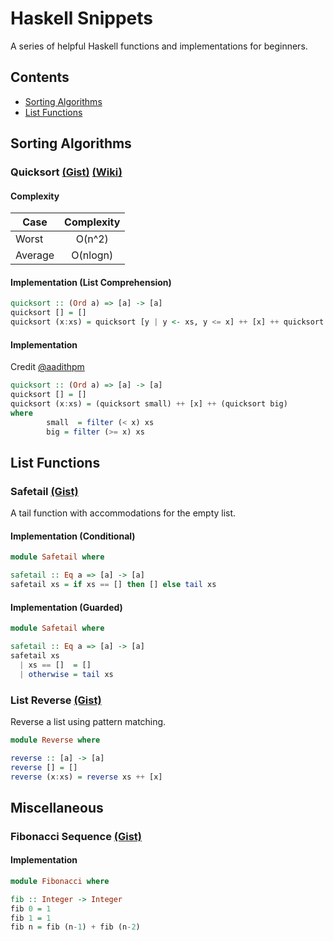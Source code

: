 # Haskell Snippets

A series of helpful Haskell functions and implementations for beginners.

## Contents

* [Sorting Algorithms](#sorting-algorithms)
* [List Functions](#list-functions)

## Sorting Algorithms

### Quicksort [(Gist)](https://gist.github.com/kaveet/681a5c991f3d7a6eb5bfc4d55897e427) [(Wiki)](https://en.wikipedia.org/wiki/Quicksort)

#### Complexity

| Case        | Complexity |
| ----------- |:----------:|
| Worst       |   O(n^2)   |
| Average     |  O(nlogn)  |

#### Implementation (List Comprehension)

```haskell
quicksort :: (Ord a) => [a] -> [a]
quicksort [] = []
quicksort (x:xs) = quicksort [y | y <- xs, y <= x] ++ [x] ++ quicksort [y | y <- xs, y > x]
```
#### Implementation
Credit [@aadithpm](https://github.com/aadithpm)

```haskell
quicksort :: (Ord a) => [a] -> [a]
quicksort [] = []
quicksort (x:xs) = (quicksort small) ++ [x] ++ (quicksort big)
where
        small  = filter (< x) xs
        big = filter (>= x) xs
```

## List Functions

### Safetail [(Gist)](https://gist.github.com/kaveet/6cab6fe7e494b61470870f45a7c2d60f)
A tail function with accommodations for the empty list.

#### Implementation (Conditional)

```haskell
module Safetail where

safetail :: Eq a => [a] -> [a]
safetail xs = if xs == [] then [] else tail xs
```
#### Implementation (Guarded)

```haskell
module Safetail where

safetail :: Eq a => [a] -> [a]
safetail xs
  | xs == []  = []
  | otherwise = tail xs
```

### List Reverse [(Gist)](https://gist.github.com/kaveet/2fec32c18a35a51476711a912ff442c9)
Reverse a list using pattern matching.

```haskell
module Reverse where

reverse :: [a] -> [a]
reverse [] = []
reverse (x:xs) = reverse xs ++ [x]
```

## Miscellaneous

### Fibonacci Sequence [(Gist)](https://gist.github.com/kaveet/924cd0991f320d2195c6823940175725)

#### Implementation

```haskell
module Fibonacci where

fib :: Integer -> Integer
fib 0 = 1
fib 1 = 1
fib n = fib (n-1) + fib (n-2)
```
